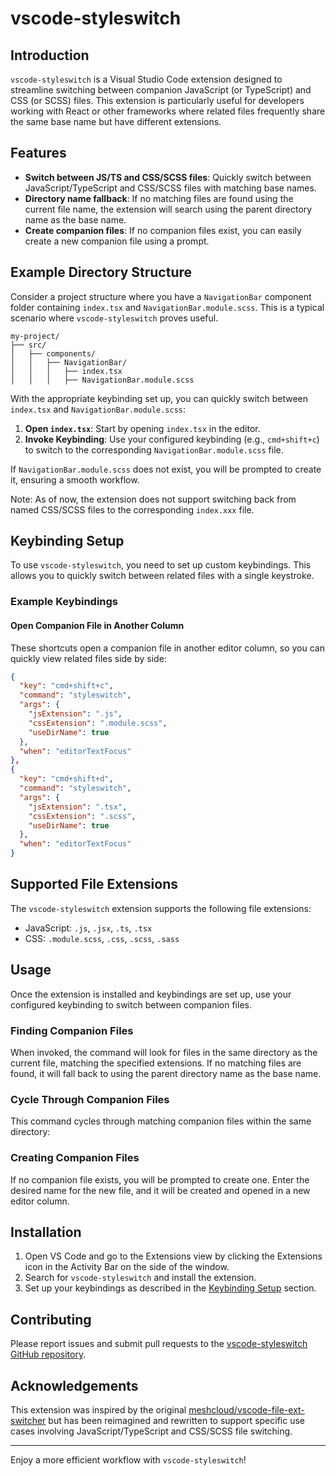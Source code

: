 # vscode-styleswitch

## Introduction

`vscode-styleswitch` is a Visual Studio Code extension designed to streamline switching between companion JavaScript (or TypeScript) and CSS (or SCSS) files. This extension is particularly useful for developers working with React or other frameworks where related files frequently share the same base name but have different extensions.

## Features

- **Switch between JS/TS and CSS/SCSS files**: Quickly switch between JavaScript/TypeScript and CSS/SCSS files with matching base names.
- **Directory name fallback**: If no matching files are found using the current file name, the extension will search using the parent directory name as the base name.
- **Create companion files**: If no companion files exist, you can easily create
  a new companion file using a prompt.

## Example Directory Structure

Consider a project structure where you have a `NavigationBar` component folder containing `index.tsx` and `NavigationBar.module.scss`. This is a typical scenario where `vscode-styleswitch` proves useful.

```plaintext
my-project/
├── src/
│   ├── components/
│   │   ├── NavigationBar/
│   │   │   ├── index.tsx
│   │   │   ├── NavigationBar.module.scss
```

With the appropriate keybinding set up, you can quickly switch between `index.tsx` and `NavigationBar.module.scss`:

1. **Open `index.tsx`**: Start by opening `index.tsx` in the editor.
2. **Invoke Keybinding**: Use your configured keybinding (e.g., `cmd+shift+c`) to switch to the corresponding `NavigationBar.module.scss` file.

If `NavigationBar.module.scss` does not exist, you will be prompted to create
it, ensuring a smooth workflow.

Note: As of now, the extension does not support switching back from named
CSS/SCSS files to the corresponding `index.xxx` file.

## Keybinding Setup

To use `vscode-styleswitch`, you need to set up custom keybindings. This allows you to quickly switch between related files with a single keystroke.

### Example Keybindings

#### Open Companion File in Another Column

These shortcuts open a companion file in another editor column, so you can quickly view related files side by side:

```json
{
  "key": "cmd+shift+c",
  "command": "styleswitch",
  "args": {
    "jsExtension": ".js",
    "cssExtension": ".module.scss",
    "useDirName": true
  },
  "when": "editorTextFocus"
},
{
  "key": "cmd+shift+d",
  "command": "styleswitch",
  "args": {
    "jsExtension": ".tsx",
    "cssExtension": ".scss",
    "useDirName": true
  },
  "when": "editorTextFocus"
}
```

## Supported File Extensions

The `vscode-styleswitch` extension supports the following file extensions:

- JavaScript: `.js`, `.jsx`, `.ts`, `.tsx`
- CSS: `.module.scss`, `.css`, `.scss`, `.sass`

## Usage

Once the extension is installed and keybindings are set up, use your configured keybinding to switch between companion files.

### Finding Companion Files

When invoked, the command will look for files in the same directory as the
current file, matching the specified extensions. If no matching files are found,
it will fall back to using the parent directory name as the base name.

### Cycle Through Companion Files

This command cycles through matching companion files within the same directory:

### Creating Companion Files

If no companion file exists, you will be prompted to create one. Enter the desired name for the new file, and it will be created and opened in a new editor column.

## Installation

1. Open VS Code and go to the Extensions view by clicking the Extensions icon in the Activity Bar on the side of the window.
2. Search for `vscode-styleswitch` and install the extension.
3. Set up your keybindings as described in the [Keybinding Setup](#keybinding-setup) section.

## Contributing

Please report issues and submit pull requests to the [vscode-styleswitch GitHub repository](https://github.com/levikline/vscode-file-ext-switcher).

## Acknowledgements

This extension was inspired by the original [meshcloud/vscode-file-ext-switcher](https://github.com/meshcloud/vscode-file-ext-switcher) but has been reimagined and rewritten to support specific use cases involving JavaScript/TypeScript and CSS/SCSS file switching.

---

Enjoy a more efficient workflow with `vscode-styleswitch`!
